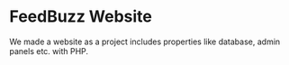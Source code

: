 # FeedBuzz Website
We made a website as a project includes properties like database, admin
panels etc. with PHP.
